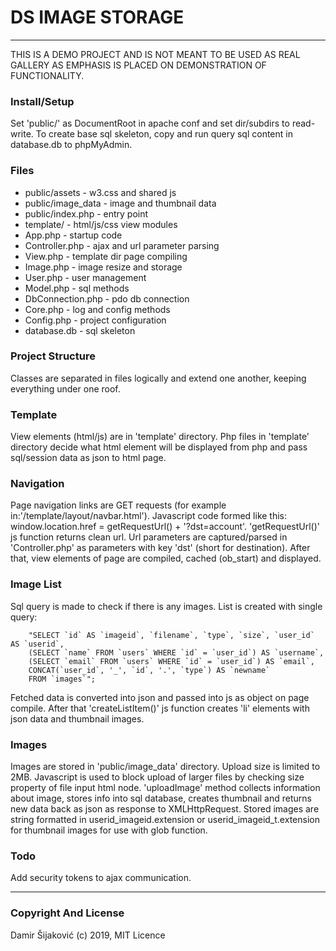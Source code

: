 # DS IMAGE STORAGE

---

THIS IS A DEMO PROJECT AND IS NOT MEANT TO BE USED AS REAL GALLERY AS EMPHASIS IS
PLACED ON DEMONSTRATION OF FUNCTIONALITY.

### Install/Setup

Set 'public/' as DocumentRoot in apache conf and set dir/subdirs to read-write.
To create base sql skeleton, copy and run query sql content in database.db to phpMyAdmin.  


### Files

* public/assets - w3.css and shared js
* public/image_data - image and thumbnail data
* public/index.php - entry point
* template/ - html/js/css view modules
* App.php - startup code
* Controller.php - ajax and url parameter parsing
* View.php - template dir page compiling
* Image.php - image resize and storage
* User.php - user management
* Model.php - sql methods
* DbConnection.php - pdo db connection
* Core.php - log and config methods
* Config.php - project configuration
* database.db - sql skeleton


### Project Structure

Classes are separated in files logically and extend one another, keeping everything
under one roof.


### Template

View elements (html/js) are in 'template' directory.
Php files in 'template' directory decide what html element will be
displayed from php and pass sql/session data as json to html page.


### Navigation 

Page navigation links are GET requests (for example in:'/template/layout/navbar.html').
Javascript code formed like this:  window.location.href = getRequestUrl() + '?dst=account'.
'getRequestUrl()' js function returns clean url. Url parameters are captured/parsed in 
'Controller.php' as parameters with key 'dst' (short for destination). After 
that, view elements of page are compiled, cached (ob_start) and displayed. 


### Image List

Sql query is made to check if there is any images. List is created with single query:

        "SELECT `id` AS `imageid`, `filename`, `type`, `size`, `user_id` AS `userid`, 
        (SELECT `name` FROM `users` WHERE `id` = `user_id`) AS `username`,
        (SELECT `email` FROM `users` WHERE `id` = `user_id`) AS `email`,
        CONCAT(`user_id`, '_', `id`, '.', `type`) AS `newname`
        FROM `images`"; 
        
Fetched data is converted into json and passed into js as object on page compile.
After that 'createListItem()' js function creates 'li' elements with json data 
and thumbnail images. 


### Images

Images are stored in 'public/image_data' directory. Upload size is limited to
2MB. Javascript is used to block upload of larger files by checking size property of
file input html node. 'uploadImage' method collects information about image, stores
info into sql database, creates thumbnail and returns new data back as json 
as response to XMLHttpRequest. Stored images are string formatted in userid_imageid.extension or
userid_imageid_t.extension for thumbnail images for use with glob function.

### Todo

Add security tokens to ajax communication.

---

### Copyright And License

Damir Šijaković (c) 2019, MIT Licence 
